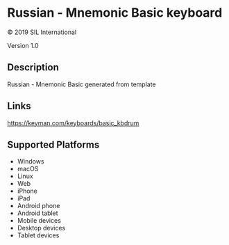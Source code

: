 Russian - Mnemonic Basic keyboard
==============

© 2019 SIL International

Version 1.0

Description
-----------

Russian - Mnemonic Basic generated from template

Links
-----
https://keyman.com/keyboards/basic_kbdrum

Supported Platforms
-------------------
 * Windows
 * macOS
 * Linux
 * Web
 * iPhone
 * iPad
 * Android phone
 * Android tablet
 * Mobile devices
 * Desktop devices
 * Tablet devices


